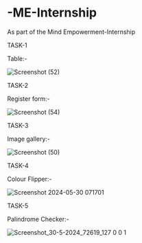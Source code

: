 # -ME-Internship
As part of the Mind Empowerment-Internship


TASK-1

Table:-

![Screenshot (52)](https://github.com/Heather1238/-ME-Internship/assets/141664785/5ff203b4-6fb3-451d-a6ba-06f3b04d1fec)

TASK-2

Register form:-

![Screenshot (54)](https://github.com/Heather1238/-ME-Internship/assets/141664785/1ad86e69-812e-4b26-8da5-e1af1cc45402)



TASK-3

Image gallery:-

![Screenshot (50)](https://github.com/Heather1238/-ME-Internship/assets/141664785/15421165-5f3e-4fda-a793-485cf137714a)

TASK-4

Colour Flipper:-

![Screenshot 2024-05-30 071701](https://github.com/Heather1238/-ME-Internship/assets/141664785/6598cdce-dd07-417b-af9c-7d0f445fea11)

TASK-5

Palindrome Checker:-

![Screenshot_30-5-2024_72619_127 0 0 1](https://github.com/Heather1238/-ME-Internship/assets/141664785/2de002bb-09c5-49d7-988b-fe2f3cca6837)




